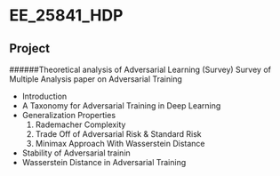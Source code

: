 
# EE_25841_HDP
## Project
######Theoretical analysis of Adversarial Learning (Survey)
Survey of Multiple Analysis paper on Adversarial Training
- Introduction
- A Taxonomy for Adversarial Training in Deep Learning
- Generalization Properties
    1. Rademacher Complexity
    2. Trade Off of Adversarial Risk & Standard Risk
    3.  Minimax Approach With Wasserstein Distance
-  Stability of Adversarial trainin
- Wasserstein Distance in Adversarial Training 
